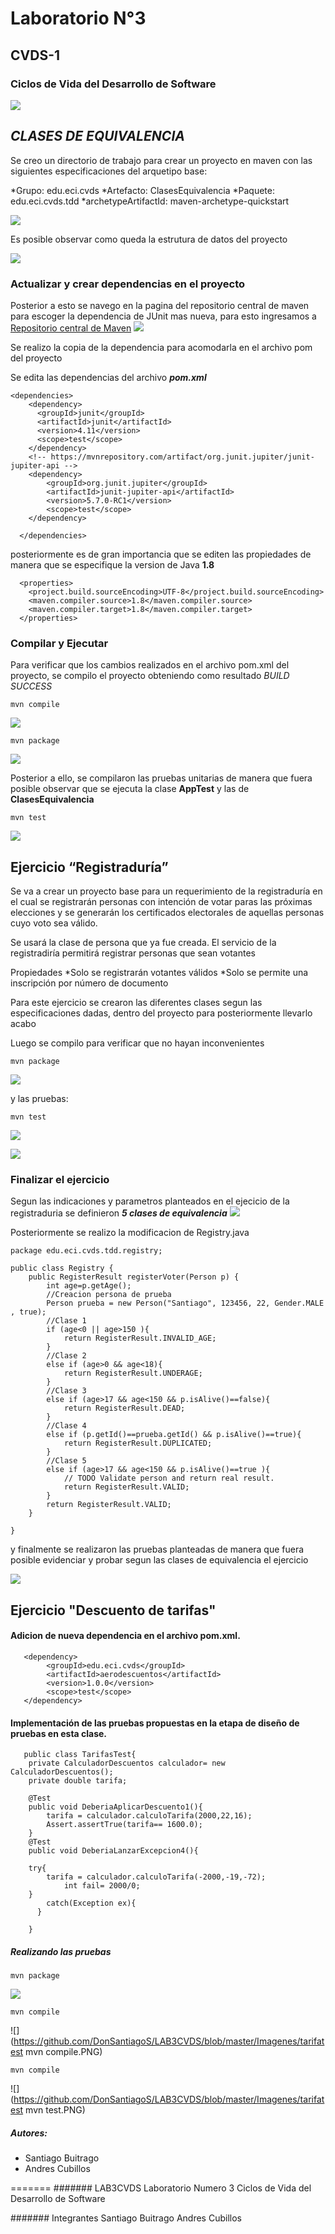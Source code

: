 # **Laboratorio N°3**
## **CVDS-1**
### **Ciclos de Vida del Desarrollo de Software**

![](https://github.com/DonSantiagoS/LAB2CVDS/blob/master/Imagenes/Logo.png)


## **_CLASES DE EQUIVALENCIA_**


Se creo un directorio de trabajo para crear un proyecto en maven con las siguientes especificaciones del arquetipo base:

*Grupo: edu.eci.cvds
*Artefacto: ClasesEquivalencia
*Paquete: edu.eci.cvds.tdd
*archetypeArtifactId: maven-archetype-quickstart

![](https://github.com/DonSantiagoS/LAB3CVDS/blob/master/Imagenes/Evidencia1.PNG)

Es posible observar como queda la estrutura de datos del proyecto

![](https://github.com/DonSantiagoS/LAB3CVDS/blob/master/Imagenes/Evidencia2.PNG)

### **Actualizar y crear dependencias en el proyecto**

Posterior a esto se navego en la pagina del repositorio central de maven para escoger la dependencia de JUnit mas nueva, para esto ingresamos a [Repositorio central de Maven][1]
![](https://github.com/DonSantiagoS/LAB3CVDS/blob/master/Imagenes/Evidencia3.PNG)

Se realizo la copia de la dependencia para acomodarla en el archivo pom del proyecto

Se edita las dependencias del archivo **_pom.xml_**
```
<dependencies>
    <dependency>
      <groupId>junit</groupId>
      <artifactId>junit</artifactId>
      <version>4.11</version>
      <scope>test</scope>
    </dependency>
	<!-- https://mvnrepository.com/artifact/org.junit.jupiter/junit-jupiter-api -->
	<dependency>
		<groupId>org.junit.jupiter</groupId>
		<artifactId>junit-jupiter-api</artifactId>
		<version>5.7.0-RC1</version>
		<scope>test</scope>
	</dependency>

  </dependencies>
```

posteriormente es de gran importancia que se editen las propiedades de manera que se especifique la version de Java **1.8**

```
  <properties>
    <project.build.sourceEncoding>UTF-8</project.build.sourceEncoding>
    <maven.compiler.source>1.8</maven.compiler.source>
    <maven.compiler.target>1.8</maven.compiler.target>
  </properties>
```
### **Compilar y Ejecutar**

Para verificar que los cambios realizados en el archivo pom.xml del proyecto, se compilo el proyecto obteniendo como resultado *BUILD SUCCESS*
```
mvn compile
```
![](https://github.com/DonSantiagoS/LAB3CVDS/blob/master/Imagenes/Evidencia4.PNG)

```
mvn package
```

![](https://github.com/DonSantiagoS/LAB3CVDS/blob/master/Imagenes/Evidencia5.PNG)


Posterior a ello, se compilaron las pruebas unitarias de manera que fuera posible observar que se ejecuta la clase **AppTest** y las de **ClasesEquivalencia**
```
mvn test
```

![](https://github.com/DonSantiagoS/LAB3CVDS/blob/master/Imagenes/Evidencia6.PNG)

## **Ejercicio “Registraduría”**

Se va a crear un proyecto base para un requerimiento de la registraduría en el cual se registrarán personas con intención de votar paras las próximas elecciones y se generarán los certificados electorales de aquellas personas cuyo voto sea válido.

Se usará la clase de persona que ya fue creada. El servicio de la registradiría permitirá registrar personas que sean votantes

Propiedades
*Solo se registrarán votantes válidos
*Solo se permite una inscripción por número de documento

Para este ejercicio se crearon las diferentes clases segun las especificaciones dadas, dentro del proyecto para posteriormente llevarlo acabo

Luego se compilo para verificar que no hayan inconvenientes

```
mvn package
```

![](https://github.com/DonSantiagoS/LAB3CVDS/blob/master/Imagenes/Evidencia7.PNG)

y las pruebas:

```
mvn test
```

![](https://github.com/DonSantiagoS/LAB3CVDS/blob/master/Imagenes/Evidencia8.PNG)


![](https://github.com/DonSantiagoS/LAB3CVDS/blob/master/Imagenes/Evidencia9.PNG)
### **Finalizar el ejercicio**

Segun las indicaciones y parametros planteados en el ejecicio de la registraduria se definieron **_5 clases de equivalencia_**
![](https://github.com/DonSantiagoS/LAB3CVDS/blob/master/Imagenes/equivalencias.PNG)

Posteriormente se realizo la modificacion de Registry.java

```
package edu.eci.cvds.tdd.registry;

public class Registry {
    public RegisterResult registerVoter(Person p) {
		int age=p.getAge();
		//Creacion persona de prueba
		Person prueba = new Person("Santiago", 123456, 22, Gender.MALE , true);
		//Clase 1
		if (age<0 || age>150 ){
			return RegisterResult.INVALID_AGE;
		}
		//Clase 2
		else if (age>0 && age<18){
			return RegisterResult.UNDERAGE;
		}
		//Clase 3
		else if (age>17 && age<150 && p.isAlive()==false){
			return RegisterResult.DEAD;
		}
		//Clase 4
		else if (p.getId()==prueba.getId() && p.isAlive()==true){
			return RegisterResult.DUPLICATED;
		}
		//Clase 5
		else if (age>17 && age<150 && p.isAlive()==true ){
			// TODO Validate person and return real result.
			return RegisterResult.VALID;
		}
		return RegisterResult.VALID;
    }
	
}
```

y finalmente se realizaron las pruebas planteadas de manera que fuera posible evidenciar y probar segun las clases de equivalencia el ejercicio

![](https://github.com/DonSantiagoS/LAB3CVDS/blob/master/Imagenes/tests.PNG)

## **Ejercicio "Descuento de tarifas"**

#### Adicion de nueva dependencia en el archivo pom.xml.

```
   <dependency>
		<groupId>edu.eci.cvds</groupId>
		<artifactId>aerodescuentos</artifactId>
		<version>1.0.0</version>
		<scope>test</scope>
   </dependency>
```
#### Implementación de las pruebas propuestas en la etapa de diseño de pruebas en esta clase. 

```
   public class TarifasTest{
	private CalculadorDescuentos calculador= new CalculadorDescuentos();
	private double tarifa;
	
    @Test
    public void DeberiaAplicarDescuento1(){
        tarifa = calculador.calculoTarifa(2000,22,16);
        Assert.assertTrue(tarifa== 1600.0);
    }
    @Test
    public void DeberiaLanzarExcepcion4(){
        
	try{
		tarifa = calculador.calculoTarifa(-2000,-19,-72);
         	int fail= 2000/0;
	}
        catch(Exception ex){
	  }
      
    }

```
##### Realizando las pruebas
```
mvn package
```
![](https://github.com/DonSantiagoS/LAB3CVDS/blob/master/Imagenes/Tarifatest.PNG)


```
mvn compile
```
![](https://github.com/DonSantiagoS/LAB3CVDS/blob/master/Imagenes/tarifatest mvn compile.PNG)


```
mvn compile
```
![](https://github.com/DonSantiagoS/LAB3CVDS/blob/master/Imagenes/tarifatest mvn test.PNG)


##### Autores:
 * Santiago Buitrago
 * Andres Cubillos

[1]:https://mvnrepository.com/

=======
####### LAB3CVDS
Laboratorio Numero 3 Ciclos de Vida del Desarrollo de Software

####### Integrantes 
Santiago Buitrago 
Andres Cubillos

